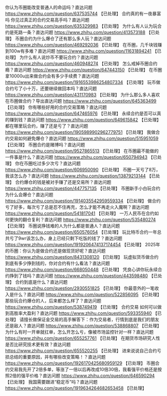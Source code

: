 你认为币圈能改变普通人的命运吗？直达问题	https://www.zhihu.com/question/637535744 【已处理】
合约真的有一夜暴富吗 你见过真正的合约交易高手吗？直达问题	https://www.zhihu.com/question/635329983 【已处理】
为什么有人认为玩合约是死路一条？直达问题	https://www.zhihu.com/question/413573188 【已处理】
币圈合约为什么爆仓了还有那么多人玩？直达问题	https://www.zhihu.com/question/469292036 【已处理】
在币圈，几千块钱赚到100w有多难？直达问题	https://www.zhihu.com/question/11631894241 【已处理】
为什么有人说炒币不要玩合约？直达问题	https://www.zhihu.com/question/460948274 【已处理】
怎么戒掉币圈合约瘾？直达问题	https://www.zhihu.com/question/647443150 【已处理】
在币圈拿10000u出来做合约会有多少手续费？直达问题	https://www.zhihu.com/question/1916553986254807334 【已处理】
玩币做合约亏了小十万，还要继续做回本吗？直达问题	https://www.zhihu.com/question/431170983 【已处理】
为什么那么多人喜欢在币圈做合约？导出直达问题	https://www.zhihu.com/question/645363499 【已处理】
你有哪些好用的合约交易策略？直达问题	https://www.zhihu.com/question/647465976 【已处理】
永续合约是否可以真的赚到钱？直达问题	https://www.zhihu.com/question/649615842 【已处理】
都在哪里玩合约，赚了还是亏了？直达问题	https://www.zhihu.com/question/1905989902962779751 【已处理】
我做合约交易如何避免爆仓？直达问题	https://www.zhihu.com/question/515951059 【已处理】
币圈合约是赌博吗？直达问题	https://www.zhihu.com/question/9527865513 【已处理】
在币圈最不能做的一件事是什么？直达问题	https://www.zhihu.com/question/650794943 【已处理】
你在币圈吃过多少次亏？直达问题	https://www.zhihu.com/question/606950090 【已处理】
币圈一天亏了8万，我该怎么办？直达问题	https://www.zhihu.com/question/13879213144 【已处理】
合约爆仓的钱是被对手赚了还是交易所？直达问题	https://www.zhihu.com/question/447757135 【已处理】
币圈新手小白玩合约为什么会爆仓？直达问题	https://www.zhihu.com/question/1914035542959559334 【已处理】
做合约亏了好多，每次亏了总是忍不住再充，怎么才能不再走火入魔啊？直达问题	https://www.zhihu.com/question/541817041 【已处理】
一万人民币在合约如何更快的翻仓复利？直达问题	https://www.zhihu.com/question/535480274 【已处理】
币圈说挣钱难的人为什么都是普通人？直达问题	https://www.zhihu.com/question/650576054 【已处理】
玩比特币合约一年总共亏了9wr该怎么办，身上已经只剩下吃饭的钱了？直达问题	https://www.zhihu.com/question/1919206474137174454 【已处理】
2025年的币圈：你认为是做合约还是做现货好呢？直达问题	https://www.zhihu.com/question/8431308120 【已处理】
玩虚拟货币做合约到底有多少挣到钱的，你对合约有什么看法？直达问题	https://www.zhihu.com/question/668050448 【已处理】
凭良心讲你玩永续合约挣到了钱吗？直达问题	https://www.zhihu.com/question/443598480 【已处理】
合约到底是什么？直达问题	https://www.zhihu.com/question/2930551825 【已处理】
你最意外的一笔收入是什么？直达问题	https://www.zhihu.com/question/522856095 【已处理】
那些玩合约爆仓的人，后来都怎么样了？直达问题	https://www.zhihu.com/question/538749419 【已处理】
合约交易 如何可以做到高胜率大盈利？直达问题	https://www.zhihu.com/question/593355940 【已处理】
请擅长做保证金交易的高手解答下：作为交易者，行情到底是我们的朋友还是敌人？直达问题	https://www.zhihu.com/question/538868807 【已处理】
为什么有时一开单就扛单，怎么开怎么亏，像被市场监控针对一样？直达问题	https://www.zhihu.com/question/655257761 【已处理】
在期货市场研究人性是否比研究技术更有效？直达问题	https://www.zhihu.com/question/655520255 【已处理】
进来说说自己合约亏损总结的重要原因，并有哪些改变策略！？直达问题	https://www.zhihu.com/question/1926170425680959129 【已处理】
币圈合约交易我先开了2倍多单，等涨了一倍以后再改成10倍30倍，我看强平价格还是按照2倍的强平价格？直达问题	https://www.zhihu.com/question/646590294 【已处理】
我国需要跟进“稳定币”吗？直达问题	https://www.zhihu.com/question/1919634264682653458 【已处理】
